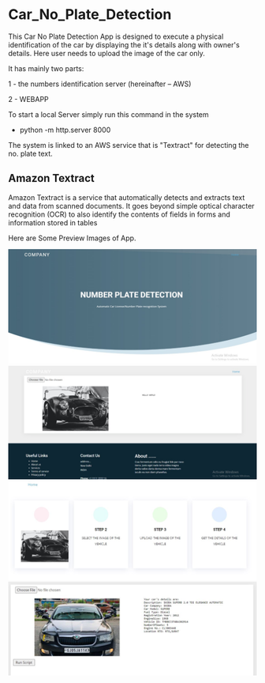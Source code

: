 # Car_No_Plate_Detection

This Car No Plate Detection App is designed to execute a physical identification of the car by displaying the it's details along with owner's details. Here user needs to upload the image of the car only. 

It has mainly two parts:

1 - the numbers identification server (hereinafter – AWS)

2 - WEBAPP

To start a local Server simply run this command in the system
* python -m http.server 8000

 The system is linked to an AWS service that is "Textract" for detecting the no. plate text.

## Amazon Textract
 Amazon Textract is a service that automatically detects and extracts text and data from scanned documents. It goes beyond simple optical character recognition (OCR) to also identify the contents of fields in forms and information stored in tables
 
Here are Some Preview Images of App.

![](App_Preview/homepage.jpeg)
![](App_Preview/image1.jpeg)
![](App_Preview/image2.JPG)
![](App_Preview/image3.JPG)

